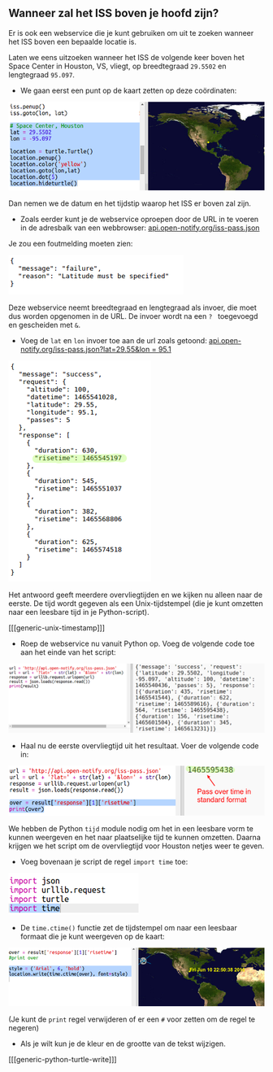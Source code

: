 ## Wanneer zal het ISS boven je hoofd zijn?

Er is ook een webservice die je kunt gebruiken om uit te zoeken wanneer het ISS boven een bepaalde locatie is.

Laten we eens uitzoeken wanneer het ISS de volgende keer boven het Space Center in Houston, VS, vliegt, op breedtegraad ` 29.5502 ` en lengtegraad ` 95.097 `.

+ We gaan eerst een punt op de kaart zetten op deze coördinaten:

![screenshot](images/iss-houston.png)

Dan nemen we de datum en het tijdstip waarop het ISS er boven zal zijn.

+ Zoals eerder kunt je de webservice oproepen door de URL in te voeren in de adresbalk van een webbrowser: <a href="http://api.open-notify.org/iss-pass.json" target="_blank"> api.open-notify.org/iss-pass.json </a>

Je zou een foutmelding moeten zien:

![screenshot](images/iss-pass-error.png)

Deze webservice neemt breedtegraad en lengtegraad als invoer, die moet dus worden opgenomen in de URL. De invoer wordt na een `? ` toegevoegd en gescheiden met `&`.

+ Voeg de ` lat ` en ` lon ` invoer toe aan de url zoals getoond: <a href="http://api.open-notify.org/iss-pass.json?lat=29.55&lon=95.1" target="_blank"> api.open-notify.org/iss-pass.json?lat=29.55&lon = 95.1 </a>

![screenshot](images/iss-passtimes.png)

Het antwoord geeft meerdere overvliegtijden en we kijken nu alleen naar de eerste. De tijd wordt gegeven als een Unix-tijdstempel (die je kunt omzetten naar een leesbare tijd in je Python-script).

[[[generic-unix-timestamp]]]

+ Roep de webservice nu vanuit Python op. Voeg de volgende code toe aan het einde van het script:

![screenshot](images/iss-passover.png)

+ Haal nu de eerste overvliegtijd uit het resultaat. Voer de volgende code in:

![screenshot](images/iss-print-pass.png)

We hebben de Python ` tijd ` module nodig om het in een leesbare vorm te kunnen weergeven en het naar plaatselijke tijd te kunnen omzetten. Daarna krijgen we het script om de overvliegtijd voor Houston netjes weer te geven.

+ Voeg bovenaan je script de regel ` import time ` toe:

![screenshot](images/iss-time.png)

+ De `time.ctime()` functie zet de tijdstempel om naar een leesbaar formaat die je kunt weergeven op de kaart:

![screenshot](images/iss-pass-write.png)

(Je kunt de `print` regel verwijderen of er een `#` voor zetten om de regel te negeren)

+ Als je wilt kun je de kleur en de grootte van de tekst wijzigen. 

[[[generic-python-turtle-write]]]